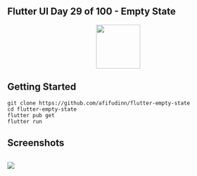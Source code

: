 ## Flutter UI Day 29 of 100 - Empty State

<p align="center">
  <img src="https://avatars.githubusercontent.com/u/94339143?v=4" width=100/>
</p>

## Getting Started

```
git clone https://github.com/afifudinn/flutter-empty-state
cd flutter-empty-state
flutter pub get
flutter run
```

## Screenshots

<p style="float: left;">
  <img src="https://github.com/afifudinx/Flutter-Example/Old/flutter-empty-state/blob/main/screenshots/1.png"/>
</p>
